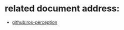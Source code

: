 # related document address:
- [github:ros-perception](https://github.com/orgs/ros-perception/repositories)

